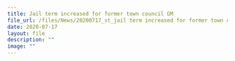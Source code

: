 ```yaml
---
title: Jail term increased for former town council GM
file_url: /files/News/20200717_st_jail term increased for former town council gm.pdf
date: 2020-07-17
layout: file
description: ""
image: ""
---
```

